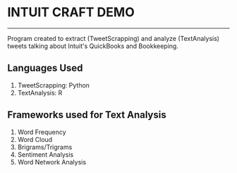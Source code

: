 # INTUIT CRAFT DEMO
***

Program created to extract (TweetScrapping) and analyze (TextAnalysis) tweets talking about Intuit's QuickBooks and Bookkeeping.

## Languages Used
1. TweetScrapping: Python
2. TextAnalysis: R

## Frameworks used for Text Analysis
1. Word Frequency
1. Word Cloud
1. Brigrams/Trigrams
1. Sentiment Analysis
1. Word Network Analysis